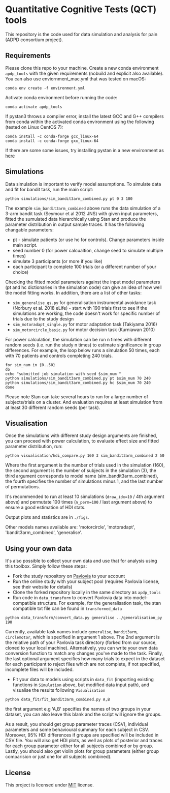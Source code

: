 # Quantitative Cognitive Tests (QCT) tools

This repository is the code used for data simulation and analysis for pain (ADPD consortium project).

## Requirements

Please clone this repo to your machine. Create a new conda environment `apdp_tools` with the given requirements (nobuild and explicit also available). You can also use enviornment_mac.yml that was tested on macOS:

```setup
conda env create -f environment.yml
```

Activate conda environment before running the code:

```setup
conda activate apdp_tools
```

If pystan3 throws a compiler error, install the latest GCC and G++ compilers from conda within the activated conda environment using the following (tested on Linux CentOS 7):

```setup
conda install -c conda-forge gcc_linux-64
conda install -c conda-forge gxx_linux-64
```

If there are some some issues, try installing pystan in a new environment as <a href='https://pystan.readthedocs.io/en/latest/installation.html'>here</a>
   
## Simulations

Data simulation is important to verify model assumptions. To simulate data and fit for bandit task, run the main script:

```train
python simulations/sim_bandit3arm_combined.py pt 0 3 100
```

The example `sim_bandit3arm_combined` above runs the data simulation of a 3-arm bandit task (Seymour et al 2012 JNS) with given input parameters, fitted the sumulated data hierarchically using Stan and produce the parameter distribution in output sample traces. It has the following changable parameters:

* pt - simulate patients (or use hc for controls). Change parameters inside main script.
* seed number 0 (for power calcualtion, change seed to simulate multiple times)
* simulate 3 participants (or more if you like)
* each participant to complete 100 trials (or a different number of your choice)

Checking the fitted model parameters against the input model parameters (pt and hc dictionaries in the simulation code) can give an idea of how well the model fitting works. In addition, there are a list of other tasks:
* `sim_generalise_gs.py` for generalisation instrumental avoidance task (Norbury et al. 2018 eLife) - start with 190 trials first to see if the simulations are working, the code doesn't work for specific number of trials due to the study design
* `sim_motoradapt_single.py` for motor adaptation task (Takiyama 2016)
* `sim_motorcircle_basic.py` for motor decision task (Kurniawan 2010)

For power calculation, the simulation can be run n times with different random seeds (i.e. run the study n times) to estimate significance in group differences. For example, the loop below runs a simulation 50 times, each with 70 patients and controls completing 240 trials.

```
for sim_num in {0..50}
do
echo "submitted job simulation with seed $sim_num "
python simulations/sim_bandit3arm_combined.py pt $sim_num 70 240
python simulations/sim_bandit3arm_combined.py hc $sim_num 70 240
done
```

Please note Stan can take several hours to run for a large number of subjects/trials on a cluster. And evaluation requires at least simulation from at least 30 different random seeds (per task).

## Visualisation

Once the simulations with different study design arguments are finished, you can proceed with power calculation, to evaluate effect size and fitted parameter distribution, run:

```eval
python visualisation/hdi_compare.py 160 3 sim_bandit3arm_combined 2 50
```
Where the first argument is the number of trials used in the simulation (160), the second argument is the number of subjects in the simulation (3), the third argument corresponds to model name (sim_bandit3arm_combined), the fourth specifies the number of simulations minus 1, and the last number of permutations.

It's recommended to run at least 10 simulations (`draw_idx=10` / 4th argument above) and permutate 100 times (`n_perm=100` / last argument above) to ensure a good estimation of HDI stats.
  
Output plots and statistics are in `./figs`.

Other models names available are: 'motorcircle', 'motoradapt', 'bandit3arm_combined', 'generalise'.

## Using your own data

It's also possible to collect your own data and use that for analysis using this toolbox. Simply follow these steps:

* Fork the study repository on [Pavlovia](https://pavlovia.org) to your account
* Run the online study with your subject pool (requires Pavlovia license, see their website for details)
* Clone the forked repository locally in the same directory as `apdp_tools` 
* Run code in `data_transform` to convert Pavlovia data into model-compatible structure. For example, for the generalisation task, the stan compatible txt file can be found in `transformed_data`

```eval
python data_transform/convert_data.py generalise ../generalisation_py 190
```

Currently, available task names include `generalise`, `bandit3arm`, `circlemotor`, which is specified in argument 1 above. The 2nd argument is the relative path of your Pavlovia task directory (forked from our source, cloned to your local machine). Alternatively, you can write your own data conversion function to match any changes you've made to the task. Finally, the last optional argument specifies how many trials to expect in the dataset for each participant to reject files which are not complete, if not specified, incomplete files will be included.

* Fit your data to models using scripts in `data_fit` (importing existing functions in `Simulation` above, but modified data input path), and visualise the results following `Visualisation`
```eval
python data_fit/fit_bandit3arm_combined.py A,B
```

the first argument e.g 'A,B' specifies the names of two groups in your dataset, you can also leave this blank and the script will ignore the groups. 

As a result, you should get group parameter traces (CSV), individual parameters and some behavioural summary for each subject in CSV. Moreover, 95% HDI differences if groups are specified will be included in CSV file. You will also get HDI plots, as well as plots of posterior and traces for each group parameter either for all subjects combined or by group. Lastly, you should also get violin plots for group parameters (either group comparision or just one for all subjects combined).

## License

This project is licensed under [MIT](https://opensource.org/licenses/MIT) license.
